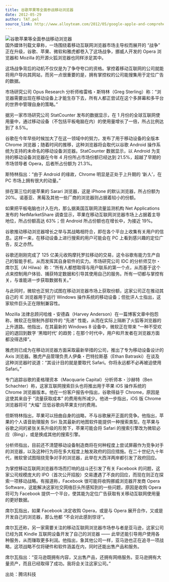 ```yaml
---
title: 谷歌苹果等全面参战移动浏览器
date: 2012-05-29
author: TAT.pel
source_link: http://www.alloyteam.com/2012/05/google-apple-and-comprehensive-war-mobile-browser/
---
```


![](http://www.alloyteam.com/wp-content/uploads/2012/05/100707124335581-297x300.jpg "谷歌苹果等全面参战移动浏览器")  
国外媒体刊载文章称，一场围绕着移动互联网浏览器市场主导权而展开的 “战争” 正在升级，谷歌、苹果、微软和雅虎都卷入了这场战争，挪威人开发的 Opera 浏览器和 Mozilla 的开源火狐浏览器也同样涉足其中。

这场战争背后的动机不仅仅是为了争夺夸口的资格。掌控着移动互联网的公司就能将用户导向其网站，而另一点很重要的是，拥有掌控权的公司能搜集用于定位广告的数据。

市场研究公司 Opus Research 分析师格雷格・斯特林（Greg Sterling）称：“浏览器需要出现在移动设备上才能生存下去，所有人都正尝试在这个多屏幕和多平台的世界中管理自身的策略。”

据另一家市场研究公司 StatCounter 发布的数据显示，在 1 月份的全球互联网使用量中，通过移动设备（不包括平板电脑在内）的使用量增长了一倍，所占比例达到了 8.5%。

谷歌在今年早些时候加大了在这一领域中的努力，发布了用于移动设备的全版本 Chrome 浏览器；随着时间的推移，这种浏览器将会取代以谷歌 Android 操作系统为支持的未命名的移动设备浏览器。StatCounter 数据显示，以 Android 为支持的移动设备浏览器在今年 4 月份所占市场份额已经达到 21.5%，超越了早期的市场领导者 Opera，后者所占份额为 21.3%。

斯特林指出：“由于 Android 的缘故，Chrome 明显是正处于上升期的 ‘新人’，在 PC 市场上拥有很大的动量。”

排在第三位的是苹果的 Sarari 浏览器，这是 iPhone 的默认浏览器，所占份额为 20%。诺基亚、黑莓及其他一些厂商的浏览器则占据着较小的份额。

如果把平板电脑也计入在内，那么据美国互联网流量监测机构 Net Applications 发布的 NetMarketShare 调查显示，苹果在移动互联网浏览器市场上占据着主导地位，所占份额高达 63%；但 Android 所占份额也在增长中，为接近 19%。

谷歌推动移动浏览器增长之举与其战略相符合，即在各个平台上收集有关用户的信息。这样一来，在移动设备上进行搜索的用户可能会在 PC 上看到感兴趣的定位广告，反之亦然。

谷歌还刚刚完成了 125 亿美元收购摩托罗拉移动的交易，这令谷歌有能力生产自己的智能手机，从而发挥其自身软件的实力。市场研究公司 IDC 的分析师艾尔・席尔瓦（Al Hilwa）称：“所有人都想取得与用户联系的第一个点，从而基于这个点来控制用户体验、捕获特定数据和引导其使用自己的服务。所有一切都与掌控有关，与谁能进一步获取数据有关。”

与此同时，微软也正努力试图在移动浏览器市场上获取份额，这家公司正在推动其自己的 IE 浏览器用于运行 Windows 操作系统的移动设备；但批评人士指出，这家软件巨头正在限制兼容性。

Mozilla 法律总顾问哈维・安德森（Harvey Anderson）在一篇博客文章中抱怨称，微软正在限制外部软件的 “先进” 性能，从而在实际上隔断了火狐等浏览器的上升道路。他指出，在其最新的 Windows 8 设备中，微软正在带来 “一种不受欢迎的退回到数字 ‘黑暗时代’ 的趋势；在那个时代中，用户和开发者在浏览器方面都没得选择”。

雅虎则已成为在移动浏览器方面采取最新举措的公司，推出了专为移动设备设计的 Axis 浏览器。雅虎产品管理负责人伊桑・巴特拉斯基（Ethan Batraski）在谈及这种浏览器时说道：“其设计目的就是要取代 Safari。你将永远都不必再被迫使用 Safari。”

专门追踪谷歌的麦格理资本（Macquarie Capital）分析师本・沙赫特（Ben Schachter）称，这家互联网搜索巨头也将推出用于苹果 iOS 操作系统的 Chrome 浏览器版本。他在一份客户报告中指出，谷歌得益于 Chrome，原因是这使其来自于 “流量获取成本” 的费用有所减少。他进一步指出，iOS 版 Chrome 浏览器将可 “大幅” 压低谷歌向苹果支付的费用。

但斯特林指出，苹果可以扭曲自身的战略，不与谷歌展开正面的竞争。他指出，苹果的个人语音助理服务 Siri 及其最新的地图软件能提供一种搜索类型。在苹果与谷歌之间的紧张关系升级的形势下，苹果可能会将 Safari 的搜索引擎改为微软必应（Bing），或是换成其他的搜索引擎。

分析师指出，目前还不清楚移动设备制造商将在何种程度上尝试屏蔽作为竞争对手的浏览器，以及这种行为将在多大程度上触发政府的回应措施。在二十世纪九十年代，微软曾试图阻挠竞争对手的浏览器，此举在大西洋两岸都引发了政府回应。

为掌控移动互联网浏览器市场而打响的战斗还引发了有关 Facebook 的问题，这家公司规模庞大的 IPO（首次公开招股）交易遭遇了不良的回应，而现在则正在探索一项移动战略。有报道称，Facebook 很可能将收购挪威浏览器开发商 Opera Software，这能解决这家社交网络巨头所感知到的一些问题，原因是收购 Opera 将可为 Facebook 提供一个平台，使其能为定位广告获取有关移动互联网使用量的更好数据。

席尔瓦指出，如果 Facebook 决定收购 Opera，或是与 Opera 展开合作，又或是开发自己的浏览器，那么他都 “不会对此感到惊讶”。

席尔瓦还称，另一家需要关注的移动互联网浏览器市场参与者是亚马逊，这家公司已经为其 Kindle 互联网设备开发了自己的浏览器 —— 此举还能引导用户使用各种服务，从而赚取更多利润。他指出，象其他公司一样，亚马逊也正在追寻一项战略，这项战略不仅将硬件和软件涵盖在内，同时还能出售产品和服务。

席尔瓦指出：“亚马逊既拥有内容，又出售产品，还拥有网络服务。亚马逊拥有大量资产，而且已经取得了成功。我将会关注这家公司。”

出处：腾讯科技